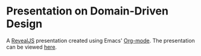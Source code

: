 # Presentation on Domain-Driven Design

A [RevealJS](http://lab.hakim.se/reveal-js/#/) presentation created using Emacs' [Org-mode](http://orgmode.org/).  The presentation can be viewed [here](https://tmciver-maxwell.github.io/pattern-matching-in-oo/).
